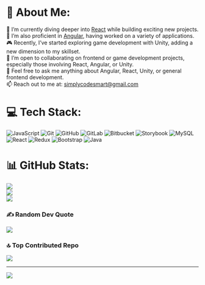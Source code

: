 # 💫 About Me:

🔭 I’m currently diving deeper into [React](https://reactjs.org/) while building exciting new projects.<br>🌱 I’m also proficient in [Angular](https://angular.io/), having worked on a variety of applications.<br>🎮 Recently, I’ve started exploring game development with Unity, adding a new dimension to my skillset.<br>👯 I’m open to collaborating on frontend or game development projects, especially those involving React, Angular, or Unity.<br>💬 Feel free to ask me anything about Angular, React, Unity, or general frontend development.<br>📫 Reach out to me at: [simplycodesmart@gmail.com](mailto:simplycodesmart@gmail.com)

# 💻 Tech Stack:
![JavaScript](https://img.shields.io/badge/javascript-%23323330.svg?style=for-the-badge&logo=javascript&logoColor=%23F7DF1E) ![Git](https://img.shields.io/badge/git-%23F05033.svg?style=for-the-badge&logo=git&logoColor=white) ![GitHub](https://img.shields.io/badge/github-%23121011.svg?style=for-the-badge&logo=github&logoColor=white) ![GitLab](https://img.shields.io/badge/gitlab-%23181717.svg?style=for-the-badge&logo=gitlab&logoColor=white) ![Bitbucket](https://img.shields.io/badge/bitbucket-%230047B3.svg?style=for-the-badge&logo=bitbucket&logoColor=white) ![Storybook](https://img.shields.io/badge/-Storybook-FF4785?style=for-the-badge&logo=storybook&logoColor=white) ![MySQL](https://img.shields.io/badge/mysql-4479A1.svg?style=for-the-badge&logo=mysql&logoColor=white) ![React](https://img.shields.io/badge/react-%2320232a.svg?style=for-the-badge&logo=react&logoColor=%2361DAFB) ![Redux](https://img.shields.io/badge/redux-%23593d88.svg?style=for-the-badge&logo=redux&logoColor=white) ![Bootstrap](https://img.shields.io/badge/bootstrap-%238511FA.svg?style=for-the-badge&logo=bootstrap&logoColor=white) ![Java](https://img.shields.io/badge/java-%23ED8B00.svg?style=for-the-badge&logo=openjdk&logoColor=white)
# 📊 GitHub Stats:
![](https://github-readme-stats.vercel.app/api?username=simplycodesmart&theme=dark&hide_border=false&include_all_commits=true&count_private=true)<br/>
![](https://github-readme-streak-stats.herokuapp.com/?user=simplycodesmart&theme=dark&hide_border=false)<br/>
![](https://github-readme-stats.vercel.app/api/top-langs/?username=simplycodesmart&theme=dark&hide_border=false&include_all_commits=true&count_private=true&layout=compact)

### ✍️ Random Dev Quote
![](https://quotes-github-readme.vercel.app/api?type=horizontal&theme=light)

### 🔝 Top Contributed Repo
![](https://github-contributor-stats.vercel.app/api?username=simplycodesmart&limit=5&theme=default&combine_all_yearly_contributions=true)

---
[![](https://visitcount.itsvg.in/api?id=simplycodesmart&icon=0&color=0)](https://visitcount.itsvg.in)

<!-- Proudly created with GPRM ( https://gprm.itsvg.in ) -->
